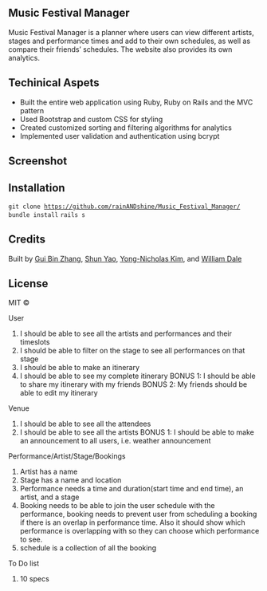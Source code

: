 ## Music Festival Manager
Music Festival Manager is a planner where users can view different artists, stages and performance times and add to their own schedules, as well as compare their friends’ schedules. The website also provides its own analytics.

## Techinical Aspets
+ Built the entire web application using Ruby, Ruby on Rails and the MVC pattern
+ Used Bootstrap and custom CSS for styling
+ Created customized sorting and filtering algorithms for analytics
+ Implemented user validation and authentication using bcrypt

## Screenshot

## Installation
<code>git clone https://github.com/rainANDshine/Music_Festival_Manager/</code>
<code>bundle install</code>
<code>rails s</code>

## Credits
Built by
[Gui Bin Zhang](https://github.com/gbzhang6), [Shun Yao](https://github.com/rainANDshine), [Yong-Nicholas Kim](https://github.com/yongnicholaskim), and [William Dale](https://github.com/dalewb)

## License
MIT ©

User
  1. I should be able to see all the artists and performances and their timeslots
  2. I should be able to filter on the stage to see all performances on that stage
  3. I should be able to make an itinerary
  4. I should be able to see my complete itinerary
  BONUS 1: I should be able to share my itinerary with my friends
  BONUS 2: My friends should be able to edit my itinerary

Venue
  1. I should be able to see all the attendees
  3. I should be able to see all the artists
  BONUS 1: I should be able to make an announcement to all users, i.e. weather announcement

Performance/Artist/Stage/Bookings
  1. Artist has a name
  2. Stage has a name and location
  3. Performance needs a time and duration(start time and end time), an artist, and a stage
  4. Booking needs to be able to join the user schedule with the performance, booking needs to prevent user from scheduling a booking if there is an overlap in performance time. Also it should show which performance is overlapping with so they can choose which performance to see.
  5. schedule is a collection of all the booking

To Do list
1. 10 specs
